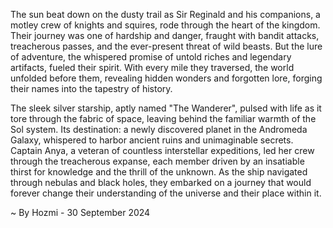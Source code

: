 
The sun beat down on the dusty trail as Sir Reginald and his companions, a motley crew of knights and squires, rode through the heart of the kingdom. Their journey was one of hardship and danger, fraught with bandit attacks, treacherous passes, and the ever-present threat of wild beasts. But the lure of adventure, the whispered promise of untold riches and legendary artifacts, fueled their spirit. With every mile they traversed, the world unfolded before them, revealing hidden wonders and forgotten lore, forging their names into the tapestry of history.

The sleek silver starship, aptly named "The Wanderer", pulsed with life as it tore through the fabric of space, leaving behind the familiar warmth of the Sol system. Its destination: a newly discovered planet in the Andromeda Galaxy, whispered to harbor ancient ruins and unimaginable secrets. Captain Anya, a veteran of countless interstellar expeditions, led her crew through the treacherous expanse, each member driven by an insatiable thirst for knowledge and the thrill of the unknown. As the ship navigated through nebulas and black holes, they embarked on a journey that would forever change their understanding of the universe and their place within it. 

~ By Hozmi - 30 September 2024
